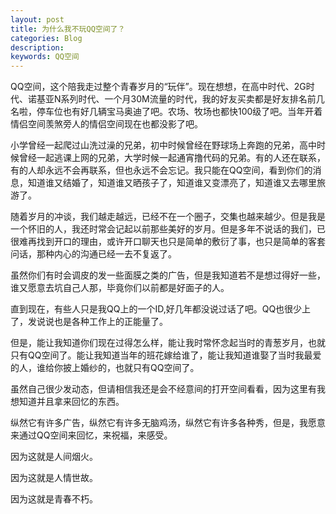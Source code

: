 ```yaml
---
layout: post
title: 为什么我不玩QQ空间了？
categories: Blog
description: 
keywords: QQ空间
---
```


QQ空间，这个陪我走过整个青春岁月的“玩伴”。现在想想，在高中时代、2G时代、诺基亚N系列时代、一个月30M流量的时代，我的好友买卖都是好友排名前几名啦，停车位也有好几辆宝马奥迪了吧。农场、牧场也都快100级了吧。当年开着情侣空间羡煞旁人的情侣空间现在也都没影了吧。

小学曾经一起爬过山洗过澡的兄弟，初中时候曾经在野球场上奔跑的兄弟，高中时候曾经一起逃课上网的兄弟，大学时候一起通宵撸代码的兄弟。有的人还在联系，有的人却永远不会再联系，但也永远不会忘记。我只能在QQ空间，看到你们的消息，知道谁又结婚了，知道谁又晒孩子了，知道谁又变漂亮了，知道谁又去哪里旅游了。

随着岁月的冲谈，我们越走越远，已经不在一个圈子，交集也越来越少。但是我是一个怀旧的人，我还时常会记起以前那些美好的岁月。但是多年不说话的我们，已很难再找到开口的理由，或许开口聊天也只是简单的敷衍了事，也只是简单的客套问话，那种内心的沟通已经一去不复返了。

虽然你们有时会调皮的发一些面膜之类的广告，但是我知道若不是想过得好一些，谁又愿意去坑自己人那，毕竟你们以前都是好面子的人。

直到现在，有些人只是我QQ上的一个ID,好几年都没说过话了吧。QQ也很少上了，发说说也是各种工作上的正能量了。

但是，能让我知道你们现在过得怎么样，能让我时常怀念起当时的青葱岁月，也就只有QQ空间了。能让我知道当年的班花嫁给谁了，能让我知道谁娶了当时我最爱的人，谁给你披上婚纱的，也就只有QQ空间了。

虽然自己很少发动态，但请相信我还是会不经意间的打开空间看看，因为这里有我想知道并且拿来回忆的东西。

纵然它有许多广告，纵然它有许多无脑鸡汤，纵然它有许多各种秀，但是，我愿意来通过QQ空间来回忆，来祝福，来感受。

因为这就是人间烟火。

因为这就是人情世故。

因为这就是青春不朽。